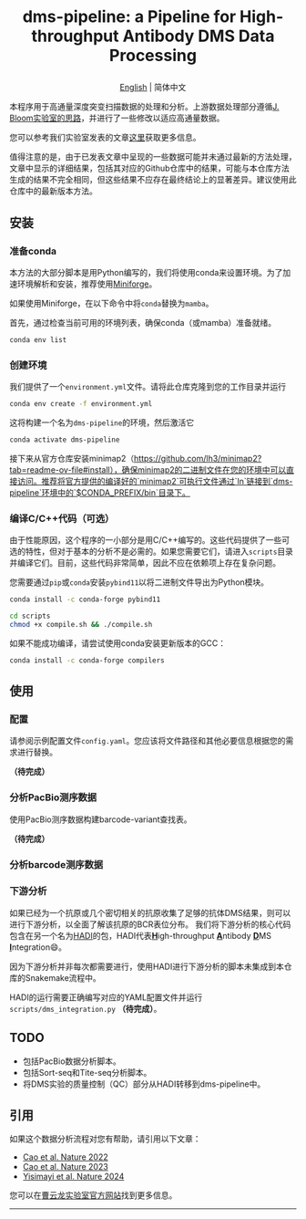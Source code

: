 
<h1><p align='center'>dms-pipeline: a Pipeline for High-throughput Antibody DMS Data Processing</p></h1>

<p align='center'>
  <a href='./README.md'>English</a>  | 简体中文
</p>

本程序用于高通量深度突变扫描数据的处理和分析。上游数据处理部分遵循[J. Bloom实验室的思路](https://github.com/jbloomlab/SARS-CoV-2-RBD_DMS)，并进行了一些修改以适应高通量数据。

您可以参考我们实验室发表的文章[这里](#Citation)获取更多信息。

值得注意的是，由于已发表文章中呈现的一些数据可能并未通过最新的方法处理，文章中显示的详细结果，包括其对应的Github仓库中的结果，可能与本仓库方法生成的结果不完全相同，但这些结果不应存在最终结论上的显著差异。建议使用此仓库中的最新版本方法。

## 安装
### 准备conda

本方法的大部分脚本是用Python编写的，我们将使用conda来设置环境。为了加速环境解析和安装，推荐使用[Miniforge](https://github.com/conda-forge/miniforge)。

如果使用Miniforge，在以下命令中将`conda`替换为`mamba`。

首先，通过检查当前可用的环境列表，确保conda（或mamba）准备就绪。

```bash
conda env list
```

### 创建环境

我们提供了一个`environment.yml`文件。请将此仓库克隆到您的工作目录并运行

```bash
conda env create -f environment.yml
```

这将构建一个名为`dms-pipeline`的环境，然后激活它

```bash
conda activate dms-pipeline
```

接下来从官方仓库安装minimap2（https://github.com/lh3/minimap2?tab=readme-ov-file#install），确保minimap2的二进制文件在您的环境中可以直接访问。推荐将官方提供的编译好的`minimap2`可执行文件通过`ln`链接到`dms-pipeline`环境中的`$CONDA_PREFIX/bin`目录下。

### 编译C/C++代码（可选）

由于性能原因，这个程序的一小部分是用C/C++编写的。这些代码提供了一些可选的特性，但对于基本的分析不是必需的。如果您需要它们，请进入`scripts`目录并编译它们。目前，这些代码非常简单，因此不应在依赖项上存在复杂问题。

您需要通过`pip`或`conda`安装`pybind11`以将二进制文件导出为Python模块。

```bash
conda install -c conda-forge pybind11

cd scripts
chmod +x compile.sh && ./compile.sh
```

如果不能成功编译，请尝试使用conda安装更新版本的GCC：

```bash
conda install -c conda-forge compilers
```

## 使用
### 配置

请参阅示例配置文件`config.yaml`。您应该将文件路径和其他必要信息根据您的需求进行替换。

**（待完成）**

### 分析PacBio测序数据

使用PacBio测序数据构建barcode-variant查找表。

**（待完成）**

### 分析barcode测序数据

### 下游分析

如果已经为一个抗原或几个密切相关的抗原收集了足够的抗体DMS结果，则可以进行下游分析，以全面了解该抗原的BCR表位分布。
我们将下游分析的核心代码包含在另一个名为[HADI](https://github.com/yunlongcaolab/hadi)的包，HADI代表<ins>**H**</ins>igh-throughput <ins>**A**</ins>ntibody <ins>**D**</ins>MS <ins>**I**</ins>ntegration😄。

因为下游分析并非每次都需要进行，使用HADI进行下游分析的脚本未集成到本仓库的Snakemake流程中。

HADI的运行需要正确编写对应的YAML配置文件并运行`scripts/dms_integration.py` **（待完成）**。

## TODO

- 包括PacBio数据分析脚本。
- 包括Sort-seq和Tite-seq分析脚本。
- 将DMS实验的质量控制（QC）部分从HADI转移到dms-pipeline中。

## 引用

如果这个数据分析流程对您有帮助，请引用以下文章：
- [Cao et al. Nature 2022](https://doi.org/10.1038/s41586-022-04980-y)
- [Cao et al. Nature 2023](https://doi.org/10.1038/s41586-022-05644-7)
- [Yisimayi et al. Nature 2024](https://doi.org/10.1038/s41586-023-06753-7)

您可以在[曹云龙实验室官方网站](https://yunlongcaolab.com)找到更多信息。

---